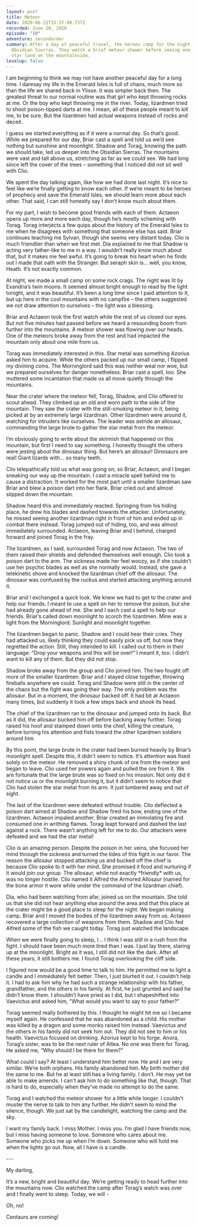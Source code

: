 ```yaml
---
layout: post
title: Meteor
date: 2020-06-21T15:37:08.737Z
recorded: June 20, 2020
episode: "10"
adventure: secondorder
summary: After a day of peaceful travel, the heroes camp for the night in the
  Obsidian Sierras. They watch a brief meteor shower before seeing one shooting
  star land on the mountainside.
levelup: false
---
```

I am beginning to think we may not have another peaceful day for a long time. I daresay my life in the Emerald Isles is full of chaos, much more so than the life we shared back in Ylisse. It was simpler back then. The greatest threat to our normal routine was that girl who kept throwing rocks at me. Or the boy who kept throwing me in the river. Today, lizardmen tried to shoot poison-tipped darts at me. I mean, all of these people meant to kill me, to be sure. But the lizardmen had actual weapons instead of rocks and deceit.

I guess we started everything as if it were a normal day. So that’s good. While we prepared for our day, Briar cast a spell and told us we’d see nothing but sunshine and moonlight. Shadow and Torag, knowing the path we should take, led us deeper into the Obsidian Sierras. The mountains were vast and tall above us, stretching as far as we could see. We had long since left the cover of the trees – something that I noticed did not sit well with Clio.

We spent the day talking again, like how we had done last night. It’s nice to feel like we’re finally getting to know each other. If we’re meant to be heroes of prophecy and save the Emerald Isles, we should learn more about each other. That said, I can still honestly say I don’t know much about them.

For my part, I wish to become good friends with each of them. Actaeon opens up more and more each day, though he’s mostly scheming with Torag. Torag interjects a few quips about the history of the Emerald Isles to me when he disagrees with something that someone else has said. Briar continues teaching me Sylvan, though she seems very distant today. Clio is much friendlier than when we first met. Dia explained to me that Shadow is acting very father-like to me in a way. I wouldn’t really know much about that, but it makes me feel awful. It’s going to break his heart when he finds out I made that oath with the Stranger. But seraph skin is... well, you know, Heath. It’s not exactly common.

At night, we made a small camp on some rock crags. The night was lit by Exandria’s twin moons. It seemed almost bright enough to read by the light tonight, and it was beautiful. It’s been a long time since I paid attention to it, but up here in the cool mountains with no campfire – the others suggested we not draw attention to ourselves – the light was a blessing.

Briar and Actaeon took the first watch while the rest of us closed our eyes. But not five minutes had passed before we heard a resounding boom from further into the mountains. A meteor shower was flowing over our heads. One of the meteors broke away from the rest and had impacted the mountain only about one mile from us.

Torag was immediately interested in this. Star metal was something Azorius asked him to acquire. While the others packed up our small camp, I flipped my divining coins. The Morninglord said this was neither weal nor woe, but we prepared ourselves for danger nonetheless. Briar cast a spell, too. She muttered some incantation that made us all move quietly through the mountains.

Near the crater where the meteor fell, Torag, Shadow, and Clio offered to scout ahead. They climbed up an old and worn path to the side of the mountain. They saw the crater with the still-smoking meteor in it, being picked at by an extremely large lizardman. Other lizardmen were around it, watching for intruders like ourselves. The leader was astride an allosaur, commanding the large brute to gather the star metal from the meteor.

I’m obviously going to write about the skirmish that happened on this mountain, but first I need to say something. I honestly thought the others were jesting about the dinosaur thing. But here’s an allosaur! Dinosaurs are real! Giant lizards with... so many teeth.

Clio telepathically told us what was going on, so Briar, Actaeon, and I began sneaking our way up the mountain. I cast a miracle spell behind me to cause a distraction. It worked for the most part until a smaller lizardman saw Briar and blew a poison dart into her flank. Briar cried out and almost slipped down the mountain.

Shadow heard this and immediately reacted. Springing from his hiding place, he drew his blades and dashed towards the attacker. Unfortunately, he missed seeing another lizardman right in front of him and ended up in combat there instead. Torag jumped out of hiding, too, and was almost immediately surrounded. Actaeon, leaving Briar and I behind, charged forward and joined Torag in the fray.

The lizardmen, as I said, surrounded Torag and now Actaeon. The two of them raised their shields and defended themselves well enough. Clio took a poison dart to the arm. The sickness made her feel woozy, as if she couldn’t use her psychic blades as well as she normally would. Instead, she gave a telekinetic shove and knocked the lizardman chief off the allosaur. The dinosaur was confused by the ruckus and started attacking anything around it.

Briar and I exchanged a quick look. We knew we had to get to the crater and help our friends. I meant to use a spell on her to remove the poison, but she had already gone ahead of me. She and I each cast a spell to help our friends. Briar’s called down moonlight to scorch the lizardmen. Mine was a light from the Morninglord. Sunlight and moonlight together.

The lizardmen began to panic. Shadow and I could hear their cries. They had attacked us, likely thinking they could easily pick us off, but now they regretted the action. Still, they intended to kill. I called out to them in their language: “Drop your weapons and this will be over!” I meant it, too. I didn’t want to kill any of them. But they did not stop.

Shadow broke away from the group and Clio joined him. The two fought off more of the smaller lizardmen. Briar and I stayed close together, throwing fireballs anywhere we could. Torag and Shadow were still in the center of the chaos but the fight was going their way. The only problem was the allosaur. But in a moment, the dinosaur backed off. It had bit at Actaeon many times, but suddenly it took a few steps back and shook its head.

The chief of the lizardmen ran to the dinosaur and jumped onto its back. But as it did, the allosaur bucked him off before backing away further. Torag raised his hoof and stamped down onto the chief, killing the creature, before turning his attention and fists toward the other lizardmen soldiers around him.

By this point, the large brute in the crater had been burned heavily by Briar’s moonlight spell. Despite this, it didn’t seem to notice. It’s attention was fixed solely on the meteor. He removed a shiny chunk of ore from the meteor and began to leave. Clio used her powers again and pulled the ore from it. We are fortunate that the large brute was so fixed on his mission. Not only did it not notice us or the moonlight burning it, but it didn’t seem to notice that Clio had stolen the star metal from its arm. It just lumbered away and out of sight.

The last of the lizardmen were defeated without trouble. Clio deflected a poison dart aimed at Shadow and Shadow fired his bow, ending one of the lizardmen. Actaeon impaled another. Briar created an immolating fire and consumed one in writhing flames. Torag leapt forward and dashed the last against a rock. There wasn’t anything left for me to do. Our attackers were defeated and we had the star metal!

Clio is an amazing person. Despite the poison in her veins, she focused her mind through the sickness and turned the tides of this fight in our favor. The reason the allosaur stopped attacking us and bucked off the chief is because Clio spoke to it with her mind. She promised it food and nurturing if it would join our group. The allosaur, while not exactly \*friendly\* with us, was no longer hostile. Clio named it Alfred the Armored Allosaur (named for the bone armor it wore while under the command of the lizardman chief).

Dia, who had been watching from afar, joined us on the mountain. She told us that she did not hear anything else around the area and that this place at the crater might be a good place to sleep for the night. We began making camp. Briar and I moved the bodies of the lizardmen away from us. Actaeon recovered a large collection of weapons from them. Shadow and Clio fed Alfred some of the fish we caught today. Torag just watched the landscape.

When we were finally going to sleep, I... I think I was still in a rush from the fight. I should have been much more tired than I was. I just lay there, staring up at the moonlight. Bright as it was, I still did not like the dark. After all these years, it still bothers me. I found Torag overlooking the cliff side.

I figured now would be a good time to talk to him. He permitted me to light a candle and I immediately felt better. Then, I just blurted it out. I couldn’t help it. I had to ask him why he had such a strange relationship with his father, grandfather, and the others in his family. At first, he just grunted and said he didn’t know them. I shouldn’t have pried as I did, but I shapeshifted into Vaevictus and asked him, “What would you want to say to your father?”

Torag seemed really bothered by this. I thought he might hit me so I became myself again. He confessed that he was abandoned as a child. His mother was killed by a dragon and some monks raised him instead. Vaevictus and the others in his family did not seek him out. They did not see to him or his health. Vaevictus focused on drinking. Azorius kept to his forge. Anora, Torag’s sister, was to be the next ruler of Altea. No one was there for Torag. He asked me, “Why should I be there for them?”

What could I say? At least I understand him better now. He and I are very similar. We’re both orphans. His family abandoned him. My birth mother did the same to me. But he at least still has a living family. I don’t. He may yet be able to make amends. I can't ask him to do something like that, though. That is hard to do, especially when they’ve made no attempt to do the same.

Torag and I watched the meteor shower for a little while longer. I couldn't muster the nerve to talk to him any further. He didn't seem to mind the silence, though. We just sat by the candlelight, watching the camp and the sky.

I want my family back. I miss Mother. I miss you. I’m glad I have friends now, but I miss having someone to love. Someone who cares about me. Someone who picks me up when I’m down. Someone who will hold me when the lights go out. Now, all I have is a candle.

\---

My darling,

It’s a new, bright and beautiful day. We’re getting ready to head further into the mountains now. Clio watched the camp after Torag’s watch was over and I finally went to sleep. Today, we will -

Oh, no!

Centaurs are coming!